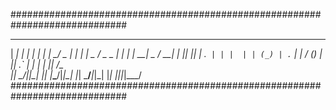 #############################################################################
  ___ _   _ _  _ _____ ___ ___  _  _   ___  ___ ___ _  _ _____ ___ ___  ___
 | __| | | | \| |_   _|_ _/ _ \| \| | | _ \/ _ \_ _| \| |_   _| __| _ \/ __|
 | _|| |_| | .` | | |  | | (_) | .` | |  _/ (_) | || .` | | | | _||   /\__ \
 |_|  \___/|_|\_| |_| |___\___/|_|\_| |_|  \___/___|_|\_| |_| |___|_|_\|___/
#############################################################################
